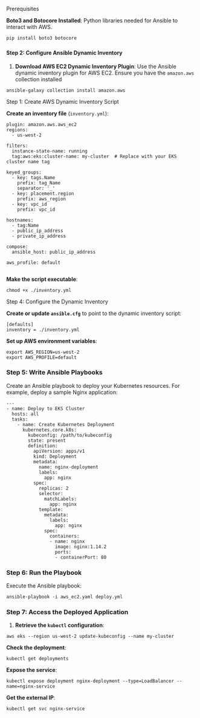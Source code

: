 Prerequisites

**Boto3 and Botocore Installed**: Python libraries needed for Ansible to interact with AWS.

```
pip install boto3 botocore
```

### 

#### Step 2: Configure Ansible Dynamic Inventory

1. **Download AWS EC2 Dynamic Inventory Plugin**: Use the Ansible dynamic inventory plugin for AWS EC2. Ensure you have the `amazon.aws` collection installed

```
ansible-galaxy collection install amazon.aws
```

Step 1: Create AWS Dynamic Inventory Script

**Create an inventory file** (`inventory.yml`):

```
plugin: amazon.aws.aws_ec2
regions:
  - us-west-2

filters:
  instance-state-name: running
  tag:aws:eks:cluster-name: my-cluster  # Replace with your EKS cluster name tag

keyed_groups:
  - key: tags.Name
    prefix: tag_Name
    separator: '_'
  - key: placement.region
    prefix: aws_region
  - key: vpc_id
    prefix: vpc_id

hostnames:
  - tag:Name
  - public_ip_address
  - private_ip_address

compose:
  ansible_host: public_ip_address

aws_profile: default


```

**Make the script executable**:

```
chmod +x ./inventory.yml
```

Step 4: Configure the Dynamic Inventory

**Create or update `ansible.cfg`** to point to the dynamic inventory script:

```
[defaults]
inventory = ./inventory.yml

```

**Set up AWS environment variables**:

```
export AWS_REGION=us-west-2
export AWS_PROFILE=default
```

### Step 5: Write Ansible Playbooks

Create an Ansible playbook to deploy your Kubernetes resources. For example, deploy a sample Nginx application:

```
---
- name: Deploy to EKS Cluster
  hosts: all
  tasks:
    - name: Create Kubernetes Deployment
      kubernetes.core.k8s:
        kubeconfig: /path/to/kubeconfig
        state: present
        definition:
          apiVersion: apps/v1
          kind: Deployment
          metadata:
            name: nginx-deployment
            labels:
              app: nginx
          spec:
            replicas: 2
            selector:
              matchLabels:
                app: nginx
            template:
              metadata:
                labels:
                  app: nginx
              spec:
                containers:
                - name: nginx
                  image: nginx:1.14.2
                  ports:
                  - containerPort: 80

```

### Step 6: Run the Playbook

Execute the Ansible playbook:

```
ansible-playbook -i aws_ec2.yaml deploy.yml

```

### Step 7: Access the Deployed Application

1. **Retrieve the `kubectl` configuration**:

```
aws eks --region us-west-2 update-kubeconfig --name my-cluster

```

**Check the deployment**:

```
kubectl get deployments
```

**Expose the service**:

```
kubectl expose deployment nginx-deployment --type=LoadBalancer --name=nginx-service
```

**Get the external IP**:

```
kubectl get svc nginx-service
```

<pre><div class="dark bg-gray-950 rounded-md border-[0.5px] border-token-border-medium"><div class="flex items-center relative text-token-text-secondary bg-token-main-surface-secondary px-4 py-2 text-xs font-sans justify-between rounded-t-md"><span></span></div></div></pre>

<pre><div class="dark bg-gray-950 rounded-md border-[0.5px] border-token-border-medium"><div class="flex items-center relative text-token-text-secondary bg-token-main-surface-secondary px-4 py-2 text-xs font-sans justify-between rounded-t-md"><span></span></div></div></pre>
